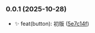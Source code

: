 ## <small>0.0.1 (2025-10-28)</small>

* ✨ feat(button): 初版 ([5e7c14f](https://github.com/thinke5/idle-ui/commit/5e7c14f))
